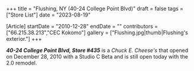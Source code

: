 +++
title = "Flushing, NY (40-24 College Point Blvd)"
draft = false
tags = ["Store List"]
date = "2023-08-19"

[Article]
startDate = "2010-12-28"
endDate = ""
contributors = ["66.215.38.213","CEC Kokomo"]
gallery = ["Flushing.jpg|thumb|Flushing's exterior."]
+++

<b><i>40-24 College Point Blvd, Store #435</b></i> is a <i>Chuck E. Cheese's</i> that opened on December 28, 2010 with a Studio C Beta and is still open today with the 2.0 remodel.